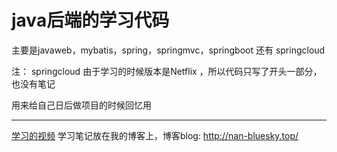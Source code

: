 # java后端的学习代码

主要是javaweb，mybatis，spring，springmvc，springboot 还有 springcloud 

注： springcloud 由于学习的时候版本是Netflix ，所以代码只写了开头一部分，也没有笔记

用来给自己日后做项目的时候回忆用

------
[学习的视频](https://space.bilibili.com/95256449/channel/seriesdetail?sid=393820)  学习笔记放在我的博客上，博客blog: http://nan-bluesky.top/
